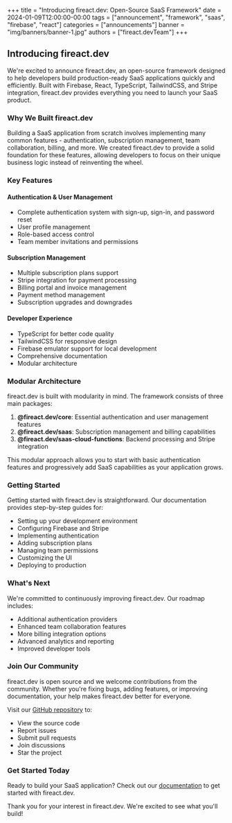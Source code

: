 +++
title = "Introducing fireact.dev: Open-Source SaaS Framework"
date = 2024-01-09T12:00:00-00:00
tags = ["announcement", "framework", "saas", "firebase", "react"]
categories = ["announcements"]
banner = "img/banners/banner-1.jpg"
authors = ["fireact.devTeam"]
+++

## Introducing fireact.dev

We're excited to announce fireact.dev, an open-source framework designed to help developers build production-ready SaaS applications quickly and efficiently. Built with Firebase, React, TypeScript, TailwindCSS, and Stripe integration, fireact.dev provides everything you need to launch your SaaS product.

### Why We Built fireact.dev

Building a SaaS application from scratch involves implementing many common features - authentication, subscription management, team collaboration, billing, and more. We created fireact.dev to provide a solid foundation for these features, allowing developers to focus on their unique business logic instead of reinventing the wheel.

### Key Features

#### Authentication & User Management
- Complete authentication system with sign-up, sign-in, and password reset
- User profile management
- Role-based access control
- Team member invitations and permissions

#### Subscription Management
- Multiple subscription plans support
- Stripe integration for payment processing
- Billing portal and invoice management
- Payment method management
- Subscription upgrades and downgrades

#### Developer Experience
- TypeScript for better code quality
- TailwindCSS for responsive design
- Firebase emulator support for local development
- Comprehensive documentation
- Modular architecture

### Modular Architecture

fireact.dev is built with modularity in mind. The framework consists of three main packages:

1. **@fireact.dev/core**: Essential authentication and user management features
2. **@fireact.dev/saas**: Subscription management and billing capabilities
3. **@fireact.dev/saas-cloud-functions**: Backend processing and Stripe integration

This modular approach allows you to start with basic authentication features and progressively add SaaS capabilities as your application grows.

### Getting Started

Getting started with fireact.dev is straightforward. Our documentation provides step-by-step guides for:
- Setting up your development environment
- Configuring Firebase and Stripe
- Implementing authentication
- Adding subscription plans
- Managing team permissions
- Customizing the UI
- Deploying to production

### What's Next

We're committed to continuously improving fireact.dev. Our roadmap includes:
- Additional authentication providers
- Enhanced team collaboration features
- More billing integration options
- Advanced analytics and reporting
- Improved developer tools

### Join Our Community

fireact.dev is open source and we welcome contributions from the community. Whether you're fixing bugs, adding features, or improving documentation, your help makes fireact.dev better for everyone.

Visit our [GitHub repository](#) to:
- View the source code
- Report issues
- Submit pull requests
- Join discussions
- Star the project

### Get Started Today

Ready to build your SaaS application? Check out our [documentation](#) to get started with fireact.dev.

Thank you for your interest in fireact.dev. We're excited to see what you'll build!
